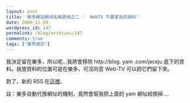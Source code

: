 ```yaml
---
layout: post
title: '樂多網誌網域名稱更換之二 -  WebTV 不要拿我的資料'
date: 2006-11-29
wordpress_id: 147
permalink: /blog/archives/147
comments: true
tags: ["業界資訊"]
---
```


我決定留在樂多，所以呢...我將會移除 http://blog. yam .com/jaceju 底下的資料。我放資料的位置可是在樂多，可沒同意 Web-TV 可以把它們留下來。

對了，新的 RSS 在[這裡](http://blog.roodo.com/jaceju/atom.xml)。

註：樂多自動代換網址的機制，竟然會幫我把上面的 yam 網址給換掉....
